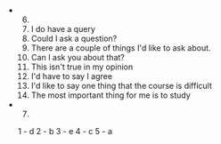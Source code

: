 * 6.
  1. I do have a query
  2. Could I ask a question?
  3. There are a couple of things I'd like to ask about.
  4. Can I ask you about that?
  5. This isn't true in my opinion
  6. I'd have to say I agree
  7. I'd like to say one thing that the course is difficult
  8. The most important thing for me is to study

* 7.
  1 - d
  2 - b
  3 - e
  4 - c
  5 - a